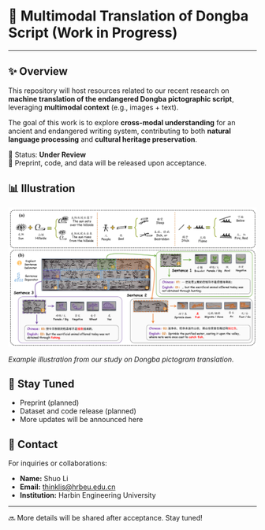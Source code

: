 # 📜 Multimodal Translation of Dongba Script (Work in Progress)

---

## ✨ Overview
This repository will host resources related to our recent research on **machine translation of the endangered Dongba pictographic script**, leveraging **multimodal context** (e.g., images + text).  

The goal of this work is to explore **cross-modal understanding** for an ancient and endangered writing system, contributing to both **natural language processing** and **cultural heritage preservation**.  

📌 Status: **Under Review**  
📅 Preprint, code, and data will be released upon acceptance.  



## 📊 Illustration
<p align="center">
  <img src="figures/fig1_overview_new.png" alt="Dongba Translation Illustration" width="600"/>
</p>

*Example illustration from our study on Dongba pictogram translation.*



## 📢 Stay Tuned
- Preprint (planned)  
- Dataset and code release (planned)  
- More updates will be announced here   


## 📧 Contact
For inquiries or collaborations:  
- **Name:** Shuo Li
- **Email:** thinklis@hrbeu.edu.cn  
- **Institution:** Harbin Engineering University


---
<p align="left">
  🔜 More details will be shared after acceptance. Stay tuned!
</p>
